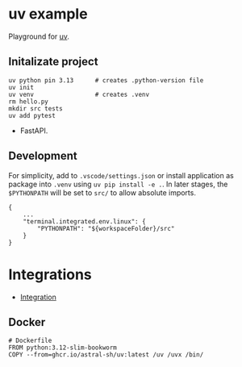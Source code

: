 # uv example

Playground for [uv](https://docs.astral.sh/uv/).

## Initalizate project

```
uv python pin 3.13      # creates .python-version file
uv init
uv venv                 # creates .venv 
rm hello.py
mkdir src tests
uv add pytest
```

+ FastAPI.

## Development

For simplicity, add to `.vscode/settings.json` or install application as package into `.venv` using `uv pip install -e .`. In later stages, the `$PYTHONPATH` will be set to `src/` to allow absolute imports.

```
{
    ...
    "terminal.integrated.env.linux": {
        "PYTHONPATH": "${workspaceFolder}/src"
    }
}
```

# Integrations 

* [Integration](https://docs.astral.sh/uv/guides/integration/)

## Docker

```
# Dockerfile
FROM python:3.12-slim-bookworm
COPY --from=ghcr.io/astral-sh/uv:latest /uv /uvx /bin/
```
